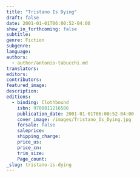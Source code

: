 ```yaml
---
title: "Tristano Is Dying"
draft: false
date: 2001-01-01T06:00:52-04:00
show_in_forthcoming: false
subtitle:
genre: Fiction
subgenre:
language:
authors:
  - author/antonio-tabucchi.md
translators:
editors:
contributors:
featured_image:
description:
editions:
  - binding: Clothbound
    isbn: 9780811216586
    publication_date: 2001-01-01T06:00:52-04:00
    cover_image: /images/Tristano_Is_Dying.jpg
    forsale: false
    saleprice:
    shipping_charge:
    price_us:
    price_cn:
    trim_size:
    Page_count:
_slug: tristano-is-dying
---
```

